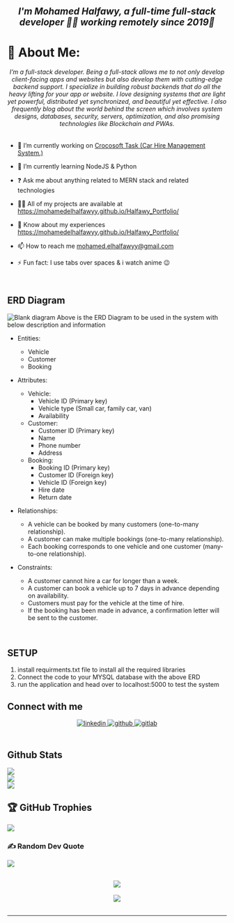 ## ***<div align="center">I'm Mohamed Halfawy, a full-time full-stack developer 👨‍💻 working remotely since 2019🚀</div>***

# 💫 About Me:

###### *<div align="center">I’m a full-stack developer. Being a full-stack allows me to not only develop client-facing apps and websites but also develop them with cutting-edge backend support. I specialize in building robust backends that do all the heavy lifting for your app or website. I love designing systems that are light yet powerful, distributed yet synchronized, and beautiful yet effective. I also frequently blog about the world behind the screen which involves system designs, databases, security, servers, optimization, and also promising technologies like Blockchain and PWAs.</div>*

- 🔭 I’m currently working on [Crocosoft Task (Car Hire Management System.)](https://github.com/mohamedelhalfawyy/crocosoft_task)


- 🌱 I’m currently learning NodeJS & Python


- ❓ Ask me about anything related to MERN stack and related technologies


- 👨‍💻 All of my projects are available at https://mohamedelhalfawyy.github.io/Halfawy_Portfolio/


- 📄 Know about my experiences https://mohamedelhalfawyy.github.io/Halfawy_Portfolio/


- 📫 How to reach me mohamed.elhalfawyy@gmail.com


- ⚡ Fun fact: I use tabs over spaces & i watch anime 😉


<br/>

## ERD Diagram
![Blank diagram](https://user-images.githubusercontent.com/62357513/227742845-223c24b4-325b-4eb5-b60c-3e601dd5ce63.png)
Above is the ERD Diagram to be used in the system with below description and information

- Entities:
    - Vehicle
    - Customer
    - Booking
    
- Attributes:
    - Vehicle:
      - Vehicle ID (Primary key)
      - Vehicle type (Small car, family car, van)
      - Availability
    - Customer:
      - Customer ID (Primary key)
      - Name
      - Phone number
      - Address
    - Booking:
      - Booking ID (Primary key)
      - Customer ID (Foreign key)
      - Vehicle ID (Foreign key)
      - Hire date
      - Return date

- Relationships:
  - A vehicle can be booked by many customers (one-to-many relationship).
  - A customer can make multiple bookings (one-to-many relationship).
  - Each booking corresponds to one vehicle and one customer (many-to-one relationship).
  
- Constraints:
    - A customer cannot hire a car for longer than a week.
    - A customer can book a vehicle up to 7 days in advance depending on availability.
    - Customers must pay for the vehicle at the time of hire.
    - If the booking has been made in advance, a confirmation letter will be sent to the customer.
 <br/>

## SETUP
  1) install requirments.txt file to install all the required libraries
  2) Connect the code to your MYSQL database with the above ERD
  3) run the application and head over to localhost:5000 to test the system
  

## Connect with me
<div align="center">
<a href="https://linkedin.com/in/mohamedelhalfawy" target="_blank">
<img src=https://img.shields.io/badge/linkedin-%231E77B5.svg?&style=for-the-badge&logo=linkedin&logoColor=white alt=linkedin style="margin-bottom: 5px;" />
</a>
<a href="https://github.com/mohamedelhalfawyy" target="_blank">
<img src=https://img.shields.io/badge/github-%2324292e.svg?&style=for-the-badge&logo=github&logoColor=white alt=github style="margin-bottom: 5px;" />
</a>
<a href="https://gitlab.com/mohamedelhalfawy" target="_blank">
<img src=https://img.shields.io/badge/gitlab-330F63.svg?&style=for-the-badge&logo=gitlab&logoColor=white alt=gitlab style="margin-bottom: 5px;" />
</a>  
</div>  


<br/>  


## Github Stats
![](https://github-readme-stats.vercel.app/api?username=mohamedelhalfawyy&theme=dark&hide_border=false&include_all_commits=true&count_private=true)<br/>
![](https://github-readme-streak-stats.herokuapp.com/?user=mohamedelhalfawyy&theme=dark&hide_border=false)<br/>
![](https://github-readme-stats.vercel.app/api/top-langs/?username=mohamedelhalfawyy&theme=dark&hide_border=false&include_all_commits=true&count_private=true&layout=compact)
<br/>  

## 🏆 GitHub Trophies
![](https://github-profile-trophy.vercel.app/?username=mohamedelhalfawyy&theme=radical&no-frame=false&no-bg=true&margin-w=4)

### ✍️ Random Dev Quote
![](https://quotes-github-readme.vercel.app/api?type=horizontal&theme=radical)

<br/>  

<div align="center">
<img src="https://komarev.com/ghpvc/?username=mohamedelhalfawyy&&style=flat-square" align="center" />
</div>  


<br/>  

<div align="center">
            <a href="https://paypal.me/Halfawyy" target="_blank" style="display: inline-block;">
                <img
                    src="https://img.shields.io/badge/Donate-PayPal-blue.svg?style=flat-square&logo=paypal" 
                    align="center"
                />
            </a></div>
<br />

----
